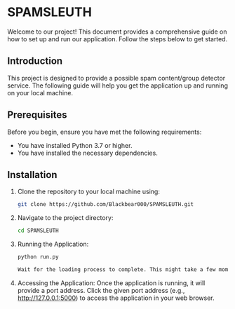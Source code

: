 # SPAMSLEUTH

Welcome to our project! This document provides a comprehensive guide on how to set up and run our application. Follow the steps below to get started.

## Introduction

This project is designed to provide a possible spam content/group detector service. The following guide will help you get the application up and running on your local machine.

## Prerequisites

Before you begin, ensure you have met the following requirements:
- You have installed Python 3.7 or higher.
- You have installed the necessary dependencies.

## Installation

1. Clone the repository to your local machine using:
   ```bash
   git clone https://github.com/Blackbear000/SPAMSLEUTH.git

2. Navigate to the project directory:
   ```bash
   cd SPAMSLEUTH

3. Running the Application:
   ```bash
   python run.py

   Wait for the loading process to complete. This might take a few moments as the application sets up.

4. Accessing the Application:
   Once the application is running, it will provide a port address. Click the given port address (e.g., http://127.0.0.1:5000) to access the application in your web browser.
